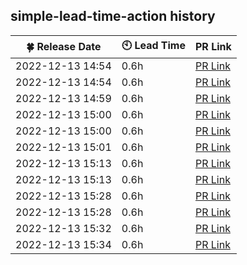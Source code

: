 ## simple-lead-time-action history

| :four_leaf_clover: Release Date | :clock10: Lead Time | PR Link |
| ---- | ---- | ---- |
| 2022-12-13 14:54 | 0.6h | [PR Link](https://github.com/d-kanai/simple-lead-time-action/pull/2) |
| 2022-12-13 14:54 | 0.6h | [PR Link](https://github.com/d-kanai/simple-lead-time-action/pull/2) |
| 2022-12-13 14:59 | 0.6h | [PR Link](https://github.com/d-kanai/simple-lead-time-action/pull/2) |
| 2022-12-13 15:00 | 0.6h | [PR Link](https://github.com/d-kanai/simple-lead-time-action/pull/2) |
| 2022-12-13 15:00 | 0.6h | [PR Link](https://github.com/d-kanai/simple-lead-time-action/pull/2) |
| 2022-12-13 15:01 | 0.6h | [PR Link](https://github.com/d-kanai/simple-lead-time-action/pull/2) |
| 2022-12-13 15:13 | 0.6h | [PR Link](https://github.com/d-kanai/simple-lead-time-action/pull/2) |
| 2022-12-13 15:13 | 0.6h | [PR Link](https://github.com/d-kanai/simple-lead-time-action/pull/2) |
| 2022-12-13 15:28 | 0.6h | [PR Link](https://github.com/d-kanai/simple-lead-time-action/pull/2) |
| 2022-12-13 15:28 | 0.6h | [PR Link](https://github.com/d-kanai/simple-lead-time-action/pull/2) |
| 2022-12-13 15:32 | 0.6h | [PR Link](https://github.com/d-kanai/simple-lead-time-action/pull/2) |
| 2022-12-13 15:34 | 0.6h | [PR Link](https://github.com/d-kanai/simple-lead-time-action/pull/2) |
